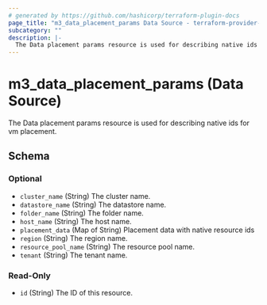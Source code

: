 ```yaml
---
# generated by https://github.com/hashicorp/terraform-plugin-docs
page_title: "m3_data_placement_params Data Source - terraform-provider-m3"
subcategory: ""
description: |-
  The Data placement params resource is used for describing native ids for vm placement.
---
```


# m3_data_placement_params (Data Source)

The Data placement params resource is used for describing native ids for vm placement.



<!-- schema generated by tfplugindocs -->
## Schema

### Optional

- `cluster_name` (String) The cluster name.
- `datastore_name` (String) The datastore name.
- `folder_name` (String) The folder name.
- `host_name` (String) The host name.
- `placement_data` (Map of String) Placement data with native resource ids
- `region` (String) The region name.
- `resource_pool_name` (String) The resource pool name.
- `tenant` (String) The tenant name.

### Read-Only

- `id` (String) The ID of this resource.


